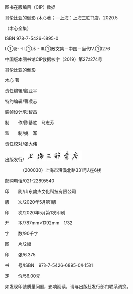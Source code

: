    

图书在版编目（CIP）数据

哥伦比亚的倒影 /木心著；—上海：上海三联书店，2020.5

（木心全集）

ISBN 978-7-5426-6895-0

Ⅰ.①哥⋯Ⅱ.①木⋯Ⅲ.①散文集－中国－当代Ⅳ.①I276

中国版本图书馆CIP数据核字（2019）第272274号

  

哥伦比亚的倒影  

木心 著  

  

责任编辑/殷亚平

特约编辑/曹凌志  

装帧设计/陆智昌

制　　作/陈基胜　马志芳

监　　制/姚　军

责任校对/张大伟

  

出版发行/![](/木心全集（典藏套装十六册）/images/00004.jpeg)

　　　　（200030）上海市漕溪北路331号A座6楼

邮购电话/021-22895540

印　　刷/山东韵杰文化科技有限公司

  

版　　次/2020年5月第1版

印　　次/2020年5月第1次印刷

开　　本/787mm×1092mm　1/32

字　　数/90千字  

图　　片/2幅

印　　张/6.375

书　　号/ISBN　978-7-5426-6895-0/l·1581

定　　价/56.00元

  

如发现印装质量问题，影响阅读，请与出版社发行部门联系调换。